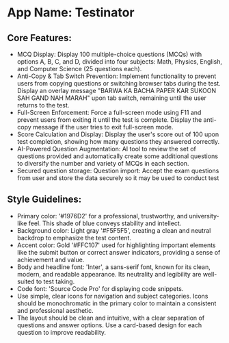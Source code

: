 # **App Name**: Testinator

## Core Features:

- MCQ Display: Display 100 multiple-choice questions (MCQs) with options A, B, C, and D, divided into four subjects: Math, Physics, English, and Computer Science (25 questions each).
- Anti-Copy & Tab Switch Prevention: Implement functionality to prevent users from copying questions or switching browser tabs during the test. Display an overlay message "BARWA KA BACHA PAPER KAR SUKOON SAH GAND NAH MARAH" upon tab switch, remaining until the user returns to the test.
- Full-Screen Enforcement: Force a full-screen mode using F11 and prevent users from exiting it until the test is complete. Display the anti-copy message if the user tries to exit full-screen mode.
- Score Calculation and Display: Display the user's score out of 100 upon test completion, showing how many questions they answered correctly.
- AI-Powered Question Augmentation: AI tool to review the set of questions provided and automatically create some additional questions to diversify the number and variety of MCQs in each section.
- Secured question storage: Question import: Accept the exam questions from user and store the data securely so it may be used to conduct test

## Style Guidelines:

- Primary color: '#1976D2' for a professional, trustworthy, and university-like feel. This shade of blue conveys stability and intellect.
- Background color: Light gray '#F5F5F5', creating a clean and neutral backdrop to emphasize the test content.
- Accent color: Gold '#FFC107' used for highlighting important elements like the submit button or correct answer indicators, providing a sense of achievement and value.
- Body and headline font: 'Inter', a sans-serif font, known for its clean, modern, and readable appearance. Its neutrality and legibility are well-suited to test taking. 
- Code font: 'Source Code Pro' for displaying code snippets.
- Use simple, clear icons for navigation and subject categories. Icons should be monochromatic in the primary color to maintain a consistent and professional aesthetic.
- The layout should be clean and intuitive, with a clear separation of questions and answer options. Use a card-based design for each question to improve readability.